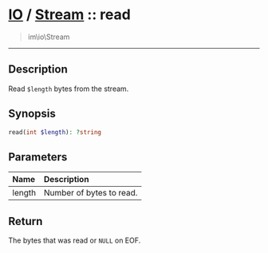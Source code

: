 # [IO](IO.md) / [Stream](IO-Stream.md) :: read
 > im\io\Stream
____

## Description
Read `$length` bytes from the stream.

## Synopsis
```php
read(int $length): ?string
```

## Parameters
| Name | Description |
| :--- | :---------- |
| length | Number of bytes to read. |

## Return
The bytes that was read or `NULL` on EOF.
